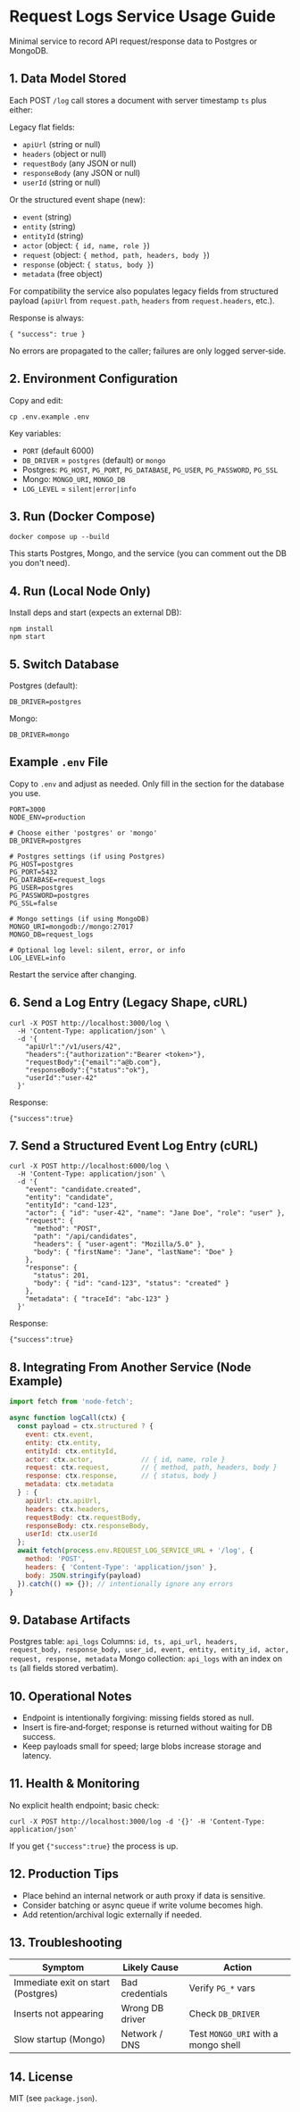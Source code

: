 # Request Logs Service Usage Guide

Minimal service to record API request/response data to Postgres or MongoDB.

## 1. Data Model Stored
Each POST `/log` call stores a document with server timestamp `ts` plus either:

Legacy flat fields:
- `apiUrl` (string or null)
- `headers` (object or null)
- `requestBody` (any JSON or null)
- `responseBody` (any JSON or null)
- `userId` (string or null)

Or the structured event shape (new):
- `event` (string)
- `entity` (string)
- `entityId` (string)
- `actor` (object: `{ id, name, role }`)
- `request` (object: `{ method, path, headers, body }`)
- `response` (object: `{ status, body }`)
- `metadata` (free object)

For compatibility the service also populates legacy fields from structured payload (`apiUrl` from `request.path`, `headers` from `request.headers`, etc.).

Response is always:
```
{ "success": true }
```
No errors are propagated to the caller; failures are only logged server‑side.

## 2. Environment Configuration
Copy and edit:
```
cp .env.example .env
```
Key variables:
- `PORT` (default 6000)
- `DB_DRIVER` = `postgres` (default) or `mongo`
- Postgres: `PG_HOST`, `PG_PORT`, `PG_DATABASE`, `PG_USER`, `PG_PASSWORD`, `PG_SSL`
- Mongo: `MONGO_URI`, `MONGO_DB`
- `LOG_LEVEL` = `silent|error|info`

## 3. Run (Docker Compose)
```
docker compose up --build
```
This starts Postgres, Mongo, and the service (you can comment out the DB you don't need).

## 4. Run (Local Node Only)
Install deps and start (expects an external DB):
```
npm install
npm start
```

## 5. Switch Database
Postgres (default):
```
DB_DRIVER=postgres
```
Mongo:
```
DB_DRIVER=mongo
```
## Example `.env` File

Copy to `.env` and adjust as needed. Only fill in the section for the database you use.

```
PORT=3000
NODE_ENV=production

# Choose either 'postgres' or 'mongo'
DB_DRIVER=postgres

# Postgres settings (if using Postgres)
PG_HOST=postgres
PG_PORT=5432
PG_DATABASE=request_logs
PG_USER=postgres
PG_PASSWORD=postgres
PG_SSL=false

# Mongo settings (if using MongoDB)
MONGO_URI=mongodb://mongo:27017
MONGO_DB=request_logs

# Optional log level: silent, error, or info
LOG_LEVEL=info
```


Restart the service after changing.

## 6. Send a Log Entry (Legacy Shape, cURL)
```
curl -X POST http://localhost:3000/log \
  -H 'Content-Type: application/json' \
  -d '{
    "apiUrl":"/v1/users/42",
    "headers":{"authorization":"Bearer <token>"},
    "requestBody":{"email":"a@b.com"},
    "responseBody":{"status":"ok"},
    "userId":"user-42"
  }'
```
Response:
```
{"success":true}
```

## 7. Send a Structured Event Log Entry (cURL)
```
curl -X POST http://localhost:6000/log \
  -H 'Content-Type: application/json' \
  -d '{
    "event": "candidate.created",
    "entity": "candidate",
    "entityId": "cand-123",
    "actor": { "id": "user-42", "name": "Jane Doe", "role": "user" },
    "request": {
      "method": "POST",
      "path": "/api/candidates",
      "headers": { "user-agent": "Mozilla/5.0" },
      "body": { "firstName": "Jane", "lastName": "Doe" }
    },
    "response": {
      "status": 201,
      "body": { "id": "cand-123", "status": "created" }
    },
    "metadata": { "traceId": "abc-123" }
  }'
```
Response:
```
{"success":true}
```

## 8. Integrating From Another Service (Node Example)
```js
import fetch from 'node-fetch';

async function logCall(ctx) {
  const payload = ctx.structured ? {
    event: ctx.event,
    entity: ctx.entity,
    entityId: ctx.entityId,
    actor: ctx.actor,            // { id, name, role }
    request: ctx.request,        // { method, path, headers, body }
    response: ctx.response,      // { status, body }
    metadata: ctx.metadata
  } : {
    apiUrl: ctx.apiUrl,
    headers: ctx.headers,
    requestBody: ctx.requestBody,
    responseBody: ctx.responseBody,
    userId: ctx.userId
  };
  await fetch(process.env.REQUEST_LOG_SERVICE_URL + '/log', {
    method: 'POST',
    headers: { 'Content-Type': 'application/json' },
    body: JSON.stringify(payload)
  }).catch(() => {}); // intentionally ignore any errors
}
```

## 9. Database Artifacts
Postgres table: `api_logs`
Columns: `id, ts, api_url, headers, request_body, response_body, user_id, event, entity, entity_id, actor, request, response, metadata`
Mongo collection: `api_logs` with an index on `ts` (all fields stored verbatim).

## 10. Operational Notes
- Endpoint is intentionally forgiving: missing fields stored as null.
- Insert is fire‑and‑forget; response is returned without waiting for DB success.
- Keep payloads small for speed; large blobs increase storage and latency.

## 11. Health & Monitoring
No explicit health endpoint; basic check:
```
curl -X POST http://localhost:3000/log -d '{}' -H 'Content-Type: application/json'
```
If you get `{"success":true}` the process is up.

## 12. Production Tips
- Place behind an internal network or auth proxy if data is sensitive.
- Consider batching or async queue if write volume becomes high.
- Add retention/archival logic externally if needed.

## 13. Troubleshooting
| Symptom | Likely Cause | Action |
|---------|--------------|--------|
| Immediate exit on start (Postgres) | Bad credentials | Verify `PG_*` vars |
| Inserts not appearing | Wrong DB driver | Check `DB_DRIVER` |
| Slow startup (Mongo) | Network / DNS | Test `MONGO_URI` with a mongo shell |

## 14. License
MIT (see `package.json`).
